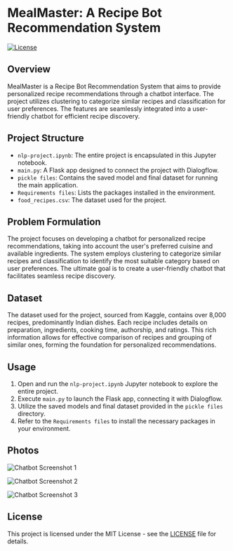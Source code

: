 # MealMaster: A Recipe Bot Recommendation System

[![License](https://img.shields.io/badge/license-MIT-blue.svg)](LICENSE)

## Overview

MealMaster is a Recipe Bot Recommendation System that aims to provide personalized recipe recommendations through a chatbot interface. The project utilizes clustering to categorize similar recipes and classification for user preferences. The features are seamlessly integrated into a user-friendly chatbot for efficient recipe discovery.

## Project Structure

- `nlp-project.ipynb`: The entire project is encapsulated in this Jupyter notebook.
- `main.py`: A Flask app designed to connect the project with Dialogflow.
- `pickle files`: Contains the saved model and final dataset for running the main application.
- `Requirements files`: Lists the packages installed in the environment.
- `food_recipes.csv`: The dataset used for the project.

## Problem Formulation

The project focuses on developing a chatbot for personalized recipe recommendations, taking into account the user's preferred cuisine and available ingredients. The system employs clustering to categorize similar recipes and classification to identify the most suitable category based on user preferences. The ultimate goal is to create a user-friendly chatbot that facilitates seamless recipe discovery.

## Dataset

The dataset used for the project, sourced from Kaggle, contains over 8,000 recipes, predominantly Indian dishes. Each recipe includes details on preparation, ingredients, cooking time, authorship, and ratings. This rich information allows for effective comparison of recipes and grouping of similar ones, forming the foundation for personalized recommendations.

## Usage

1. Open and run the `nlp-project.ipynb` Jupyter notebook to explore the entire project.
2. Execute `main.py` to launch the Flask app, connecting it with Dialogflow.
3. Utilize the saved models and final dataset provided in the `pickle files` directory.
4. Refer to the `Requirements files` to install the necessary packages in your environment.

## Photos

![Chatbot Screenshot 1](https://github.com/youssef5haaban/MealMaster-A-Recipe-Bot-Recommendation-System/assets/83844687/8de74678-4810-47a6-bb47-8e914c45b2b1)

![Chatbot Screenshot 2](https://github.com/youssef5haaban/MealMaster-A-Recipe-Bot-Recommendation-System/assets/83844687/91d5c433-6414-485f-ac90-01ce6d6b5e17)

![Chatbot Screenshot 3](https://github.com/youssef5haaban/MealMaster-A-Recipe-Bot-Recommendation-System/assets/83844687/aae7b4f1-9d9a-4f4d-8b8c-c5895903e49f)


## License

This project is licensed under the MIT License - see the [LICENSE](LICENSE) file for details.
